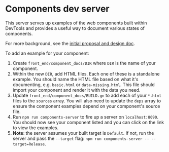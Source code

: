 # Components dev server

This server serves up examples of the web components built within DevTools and provides a useful way to document various states of components.

For more background, see the [initial proposal and design doc](https://docs.google.com/document/d/1P6qtACf4aryfT9OSHxNFI3okMKt9oUrtzOKCws5bOec/edit?pli=1).

To add an example for your component:

1. Create `front_end/component_docs/DIR` where `DIR` is the name of your component.
2. Within the new `DIR`, add HTML files. Each one of these is a standalone example. You should name the HTML file based on what it's documenting, e.g. `basic.html` or `data-missing.html`. This file should import your component and render it with the data you need.
3. Update `front_end/component_docs/BUILD.gn` to add each of your `*.html` files to the `sources` array. You will also need to update the `deps` array to ensure the component examples depend on your component's source file.
4. Run `npm run components-server` to fire up a server on `localhost:8090`. You should now see your component listed and you can click on the link to view the examples.
5. **Note**: the server assumes your built target is `Default`. If not, run the server and pass the `--target` flag: `npm run components-server -- --target=Release`.
